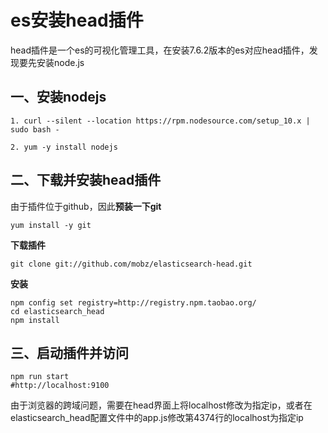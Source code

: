 # es安装head插件

head插件是一个es的可视化管理工具，在安装7.6.2版本的es对应head插件，发现要先安装node.js

## 一、安装nodejs

```
1. curl --silent --location https://rpm.nodesource.com/setup_10.x | sudo bash -

2. yum -y install nodejs
```



## 二、下载并安装head插件

由于插件位于github，因此**预装一下git**

```
yum install -y git
```

**下载插件**

```
git clone git://github.com/mobz/elasticsearch-head.git
```

**安装**

```
npm config set registry=http://registry.npm.taobao.org/
cd elasticsearch_head
npm install
```



## 三、启动插件并访问

```
npm run start
#http://localhost:9100
```

由于浏览器的跨域问题，需要在head界面上将localhost修改为指定ip，或者在elasticsearch_head配置文件中的app.js修改第4374行的localhost为指定ip